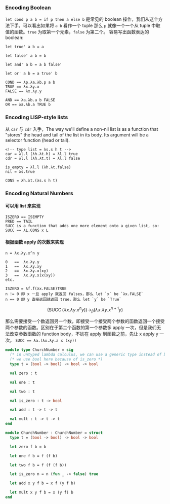 ### Encoding Boolean

`let cond p a b = if p then a else b` 是常见的 boolean 操作，我们从这个方法下手。可以看出如果将 `a b` 看作一个 tuple 那么 `p` 就像一个一个从 tuple 中取值的函数。`true` 为取第一个元素，`false` 为第二个。
容易写出函数表达的 boolean:

```
let true' a b = a

let false' a b = b

let and' a b = a b false'

let or' a b = a true' b
```

```
COND == λp.λa.λb.p a b
TRUE == λx.λy.x
FALSE == λx.λy.y

AND == λa.λb.a b FALSE
OR == λa.λb.a TRUE b
```

### Encoding LISP-style lists

从 `car` 与 `cdr` 入手，The way we'll define a non-nil list is as a function that "stores" the head and tail of the list in its body. Its argument will be a selector function (head or tail). 
```
<!-- type list = λs.s h t -->
car = λl.l (λh.λt.h) = λl.l true
cdr = λl.l (λh.λt.t) = λl.l false

is_empty = λl.l (λh.λt.false)
nil = λs.true

CONS = λh.λt.(λs.s h t)
```

### Encoding Natural Numbers

#### 可以用 list 来实现

```
ISZERO == ISEMPTY
PRED == TAIL
SUCC is a function that adds one more element onto a given list, so: SUCC == λL.CONS x L
```

#### 根据函数 apply 的次数来实现 

```
n = λx.λy.x^n y

0	==	λx.λy.y
1	==	λx.λy.xy
2	==	λx.λy.x(xy)
3	==	λx.λy.x(x(xy))
etc.
```

```
ISZERO = λf.f(λx.FALSE)TRUE
n != 0 即 x 一旦 apply 就返回 falses，那么 let `x` be `λx.FALSE`
n == 0 即 y 直接返回就返回 true，那么 let `y` be `True`
```

$$\left(\operatorname{SUCC}\left(\lambda x . \lambda y . x^{n} y\right)\right) \rightarrow_\beta \left(\lambda x . \lambda y . x^{n+1} y\right)$$

那么需要接受一个数返回另一个数，即接受一个接受两个参数的函数返回一个接受两个参数的函数。区别在于第二个函数的第一个参数多 apply 一次，但是我们无法改变参数函数的 function body，不妨在 apply 到函数之前，先让 x apply y 一次。
`SUCC == λa.(λx.λy.a x (xy))`


```ocaml
module type ChurchNumber = sig
  (* in untyped lambda calculus, we can use a generic type instead of bool *)
  (* we use bool here because of is_zero *)
  type t = (bool -> bool) -> bool -> bool

  val zero : t

  val one : t

  val two : t

  val is_zero : t -> bool

  val add : t -> t -> t

  val mult : t -> t -> t
end

module ChurchNumber : ChurchNumber = struct
  type t = (bool -> bool) -> bool -> bool

  let zero f b = b

  let one f b = f (f b)

  let two f b = f (f (f b))

  let is_zero n = n (fun _ -> false) true

  let add x y f b = x f (y f b)

  let mult x y f b = x (y f) b
end
```


